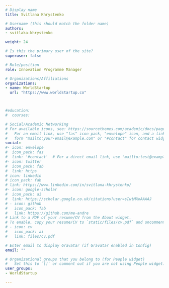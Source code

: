 ```yaml
---
# Display name
title: Svitlana Khrystenko

# Username (this should match the folder name)
authors: 
- svitlaka-khrystenko

weight: 24

# Is this the primary user of the site?
superuser: false

# Role/position
role: Innovation Programme Manager

# Organizations/Affiliations
organizations:
- name: WorldStartup
  url: "https://www.worldstartup.co"



#education:
#  courses:

# Social/Academic Networking
# For available icons, see: https://sourcethemes.com/academic/docs/page-builder/#icons
#   For an email link, use "fas" icon pack, "envelope" icon, and a link in the
#   form "mailto:your-email@example.com" or "#contact" for contact widget.
social:
#- icon: envelope
#  icon_pack: fas
#  link: '#contact'  # For a direct email link, use "mailto:test@example.org".
#- icon: twitter
#  icon_pack: fab
#  link: https
# icon: linkedin
# icon_pack: fab
# link: https://www.linkedin.com/in/svitlana-khrystenko/
#- icon: google-scholar
#  icon_pack: ai
#  link: https://scholar.google.co.uk/citations?user=sIwtMXoAAAAJ
# - icon: github
#   icon_pack: fab
#   link: https://github.com/me-andre
# Link to a PDF of your resume/CV from the About widget.
# To enable, copy your resume/CV to `static/files/cv.pdf` and uncomment the lines below.
# - icon: cv
#   icon_pack: ai
#   link: files/cv.pdf

# Enter email to display Gravatar (if Gravatar enabled in Config)
email: ""

# Organizational groups that you belong to (for People widget)
#   Set this to `[]` or comment out if you are not using People widget.
user_groups:
- WorldStartup

---
```






     
